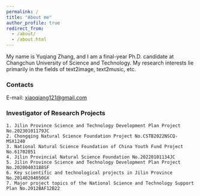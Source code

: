 ```yaml
---
permalink: /
title: "About me"
author_profile: true
redirect_from: 
  - /about/
  - /about.html
---
```


My name is Yuqiang Zhang, and I am a final-year Ph.D. candidate at Changchun University of Science and Technology. My research interests lie primarily in the fields of text2image, text2music, etc.

### Contacts

E-mail: xiaoqiang121@gmail.com

### Investigator of Research Projects

    1. Jilin Province Science and Technology Development Plan Project No.20230101179JC 
    2. Chongqing Natural Science Foundation Project No.CSTB2022NSCQ-MSX1240
    3. National Natural Science Foundation of China Youth Fund Project No.61702051
    4. Jilin Provincial Natural Science Foundation No.20220101134JC
    5. Jilin Province Science and Technology Development Plan Project No.20200403188SF
    6. Key scientific and technological projects in Jilin Province No.20140204050GX
    7. Major project topics of the National Science and Technology Support Plan No.2012BAF12B22